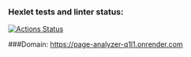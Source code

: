 ### Hexlet tests and linter status:
[![Actions Status](https://github.com/i-pichurov/python-project-83/actions/workflows/hexlet-check.yml/badge.svg)](https://github.com/i-pichurov/python-project-83/actions)

###Domain:
https://page-analyzer-q1l1.onrender.com
